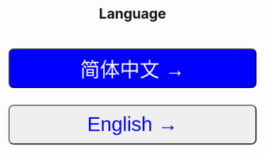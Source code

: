 <center><h1>Language</h1></center><br><br>

<center><a href="/zh-cn/"><button style="width:500px;height:80px;font-size:40px;border-radius:10px;color:#fff;background:blue;">简体中文 →</button></a></center><br><br>
<center><a href="/en-us/"><button style="width:500px;height:80px;font-size:40px;border-radius:10px;color:blue;">English →</button></a></center><br><br>
